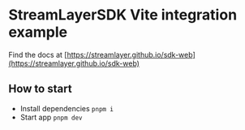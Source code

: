 # StreamLayerSDK Vite integration example

Find the docs at [https://streamlayer.github.io/sdk-web](https://streamlayer.github.io/sdk-web)

## How to start

- Install dependencies `pnpm i`
- Start app `pnpm dev`
